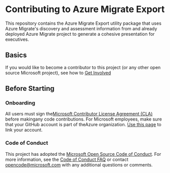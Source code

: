 # Contributing to Azure Migrate Export
This repository contains the Azure Migrate Export utility package that uses Azure Migrate's discovery and assessment information from and already
deployed Azure Migrate project to generate a cohesive presentation for executives.

## Basics
If you would like to become a contributor to this project (or any other open source Microsoft project), see how to [Get Involved][GetInvolvedLink]

## Before Starting

### Onboarding
All users must sign the[Microsoft Contributor License Agreement (CLA)][CLAMicrosoftLink] before makingany code contributions.
For Microsoft employees, make sure that your GitHub account is part of theAzure organization.
[Use this page][LinkGithubAccount] to link your account.

### Code of Conduct
This project has adopted the [Microsoft Open Source Code of Conduct][CodeOfConduct]. For more information, see the [Code of Conduct FAQ][CodeOfConductFaq]
or contact opencode@microsoft.com with any additional questions or comments.

<!-- References -->
[GetInvolvedLink]: https://opensource.microsoft.com/collaborate/
[CLAMicrosoftLink]: https://cla.opensource.microsoft.com/
[LinkGithubAccount]: http://aka.ms/azuregithub
[CodeOfConduct]: https://opensource.microsoft.com/codeofconduct/
[CodeOfConductFaq]: https://opensource.microsoft.com/codeofconduct/faq/